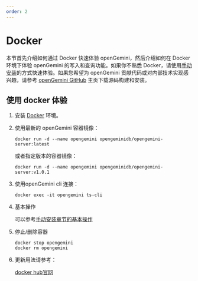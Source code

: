 ```yaml
---
order: 2
---
```


# Docker

本节首先介绍如何通过 Docker 快速体验 openGemini，然后介绍如何在 Docker 环境下体验 openGemini 的写入和查询功能。如果你不熟悉 Docker，请使用[手动安装](./get_started.md)的方式快速体验。如果您希望为 openGemini 贡献代码或对内部技术实现感兴趣，请参考 [openGemini GitHub](https://github.com/openGemini/openGemini) 主页下载源码构建和安装。

## 使用 docker 体验

1. 安装 [Docker](https://www.docker.com/products/docker-desktop/) 环境。

2. 使用最新的 openGemini 容器镜像：

   ```shell
   docker run -d --name opengemini opengeminidb/opengemini-server:latest
   ```

   或者指定版本的容器镜像：

   ```shell
   docker run -d --name opengemini opengeminidb/opengemini-server:v1.0.1
   ```

3. 使用openGemini cli 连接：

   ```shell
   docker exec -it opengemini ts-cli
   ```

4. 基本操作

   可以参考[手动安装章节的基本操作](./get_started.md#基本操作)

5. 停止/删除容器

   ```shell
   docker stop opengemini
   docker rm opengemini
   ```

6. 更新用法请参考：

   [docker hub官网](https://hub.docker.com/r/opengeminidb/opengemini-server)